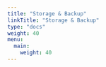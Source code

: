 ```yaml
---
title: "Storage & Backup"
linkTitle: "Storage & Backup"
type: "docs"
weight: 40
menu:
  main:
    weight: 40
---
```

